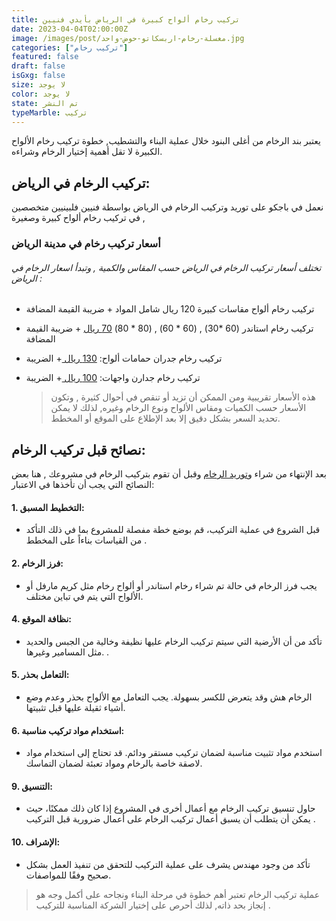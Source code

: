 ```yaml
---
title: تركيب رخام ألواح كبيرة في الرياض بأيدي فنيين
date: 2023-04-04T02:00:00Z
image: /images/post/مغسلة-رخام-اربسكاتو-حوض-واحد.jpg
categories: ["تركيب رخام"]
featured: false
draft: false
isGxg: false
size: لا يوجد
color: لا يوجد
state: تم النشر
typeMarble: تركيب
---
```


يعتبر بند الرخام من أغلى البنود خلال عملية البناء والتشطيب, خطوة تركيب رخام الألواح الكبيرة لا تقل أهمية إختيار الرخام وشراءه.

## تركيب الرخام في الرياض:

نعمل في باجكو على توريد وتركيب الرخام في الرياض بواسطة فنيين فلبينيين متخصصين في تركيب رخام ألواح كبيرة وصغيرة ,

### أسعار تركيب رخام في مدينة الرياض

###### تختلف أسعار تركيب الرخام في الرياض حسب المقاس والكمية , وتبدأ اسعار الرخام في الرياض :

- تركيب رخام ألواح مقاسات كبيرة 120 ريال شامل المواد + ضريبة القيمة المضافة
- تركيب رخام استاندر (60 \*30) , (60 \* 60) , (80 \* 80) <ins> 70 ريال</ins> + ضريبة القيمة المضافة
- تركيب رخام جدران حمامات ألواح: <ins>130 ريال </ins> + الضريبة
- تركيب رخام جدارن واجهات: <ins>100 ريال </ins> + الضريبة

  > هذه الأسعار تقريبية ومن الممكن أن تزيد أو تنقص في أحوال كثيرة , وتكون الأسعار حسب الكميات ومقاس الألواح ونوع الرخام وغيره, لذلك لا يمكن تحديد السعر بشكل دقيق إلا بعد الإطلاع على الموقع أو المخطط.

## نصائح قبل تركيب الرخام:

بعد الإنتهاء من شراء و[توريد الرخام] وقبل أن تقوم بتركيب الرخام في مشروعك , هنا بعض النصائح التي يجب أن تأخذها في الاعتبار:

[توريد الرخام]: https://bajco-sa.com/posts/%D8%AA%D9%88%D8%B1%D9%8A%D8%AF-%D8%B1%D8%AE%D8%A7%D9%85

#### 1. التخطيط المسبق:

- قبل الشروع في عملية التركيب، قم بوضع خطة مفصلة للمشروع بما في ذلك التأكد من القياسات بناءاً على المخطط .

#### 2. فرز الرخام:

- يجب فرز الرخام في حالة تم شراء رخام استاندر أو ألواح رخام مثل كريم مارفل أو الألواح التي يتم في تباين مختلف.

#### 4. نظافة الموقع:

- تأكد من أن الأرضية التي سيتم تركيب الرخام عليها نظيفة وخالية من الجبس والحديد مثل المسامير وغيرها. .

#### 5. التعامل بحذر:

- الرخام هش وقد يتعرض للكسر بسهولة. يجب التعامل مع الألواح بحذر وعدم وضع أشياء ثقيلة عليها قبل تثبيتها.

#### 6. استخدام مواد تركيب مناسبة:

- استخدم مواد تثبيت مناسبة لضمان تركيب مستقر ودائم. قد تحتاج إلى استخدام مواد لاصقة خاصة بالرخام ومواد تعبئة لضمان التماسك.

#### 9. التنسيق:

- حاول تنسيق تركيب الرخام مع أعمال أخرى في المشروع إذا كان ذلك ممكنًا، حيث يمكن أن يتطلب أن يسبق أعمال تركيب الرخام على أعمال ضرورية قبل التركيب .

#### 10. الإشراف:

- تأكد من وجود مهندس يشرف على عملية التركيب للتحقق من تنفيذ العمل بشكل صحيح وفقًا للمواصفات.

> عملية تركيب الرخام تعتبر أهم خطوة في مرحلة البناء ونجاحه على أكمل وجه هو إنجاز بحد ذاته, لذلك أحرص على إختيار الشركة المناسبة للتركيب
> .
